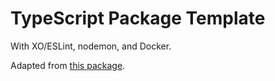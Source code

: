 # TypeScript Package Template

With XO/ESLint, nodemon, and Docker.


Adapted from [this package](https://github.com/PolicyMic/thumbor/blob/master/index.js).
